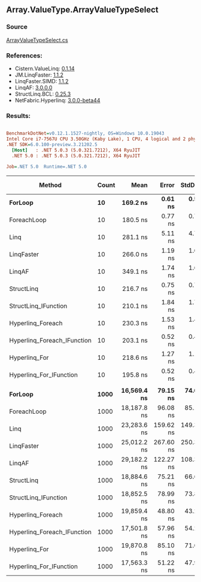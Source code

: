 ﻿## Array.ValueType.ArrayValueTypeSelect

### Source
[ArrayValueTypeSelect.cs](../LinqBenchmarks/Array/ValueType/ArrayValueTypeSelect.cs)

### References:
- Cistern.ValueLinq: [0.1.14](https://www.nuget.org/packages/Cistern.ValueLinq/0.1.14)
- JM.LinqFaster: [1.1.2](https://www.nuget.org/packages/JM.LinqFaster/1.1.2)
- LinqFaster.SIMD: [1.1.2](https://www.nuget.org/packages/LinqFaster.SIMD/1.0.3)
- LinqAF: [3.0.0.0](https://www.nuget.org/packages/LinqAF/3.0.0.0)
- StructLinq.BCL: [0.25.3](https://www.nuget.org/packages/StructLinq.BCL/0.25.3)
- NetFabric.Hyperlinq: [3.0.0-beta44](https://www.nuget.org/packages/NetFabric.Hyperlinq/3.0.0-beta44)

### Results:
``` ini

BenchmarkDotNet=v0.12.1.1527-nightly, OS=Windows 10.0.19043
Intel Core i7-7567U CPU 3.50GHz (Kaby Lake), 1 CPU, 4 logical and 2 physical cores
.NET SDK=6.0.100-preview.3.21202.5
  [Host]   : .NET 5.0.3 (5.0.321.7212), X64 RyuJIT
  .NET 5.0 : .NET 5.0.3 (5.0.321.7212), X64 RyuJIT

Job=.NET 5.0  Runtime=.NET 5.0  

```
|                      Method | Count |        Mean |     Error |    StdDev | Ratio | RatioSD |   Gen 0 | Gen 1 | Gen 2 | Allocated |
|---------------------------- |------ |------------:|----------:|----------:|------:|--------:|--------:|------:|------:|----------:|
|                     **ForLoop** |    **10** |    **169.2 ns** |   **0.61 ns** |   **0.54 ns** |  **1.00** |    **0.00** |       **-** |     **-** |     **-** |         **-** |
|                 ForeachLoop |    10 |    180.5 ns |   0.77 ns |   0.72 ns |  1.07 |    0.01 |       - |     - |     - |         - |
|                        Linq |    10 |    281.1 ns |   5.11 ns |   4.78 ns |  1.66 |    0.03 |  0.0496 |     - |     - |     104 B |
|                  LinqFaster |    10 |    266.0 ns |   1.19 ns |   1.05 ns |  1.57 |    0.01 |  0.3171 |     - |     - |     664 B |
|                      LinqAF |    10 |    349.1 ns |   1.74 ns |   1.63 ns |  2.06 |    0.01 |       - |     - |     - |         - |
|                  StructLinq |    10 |    216.7 ns |   0.75 ns |   0.71 ns |  1.28 |    0.00 |  0.0153 |     - |     - |      32 B |
|        StructLinq_IFunction |    10 |    210.1 ns |   1.84 ns |   1.72 ns |  1.24 |    0.01 |       - |     - |     - |         - |
|           Hyperlinq_Foreach |    10 |    230.3 ns |   1.53 ns |   1.43 ns |  1.36 |    0.01 |       - |     - |     - |         - |
| Hyperlinq_Foreach_IFunction |    10 |    203.1 ns |   0.52 ns |   0.49 ns |  1.20 |    0.00 |       - |     - |     - |         - |
|               Hyperlinq_For |    10 |    218.6 ns |   1.27 ns |   1.19 ns |  1.29 |    0.01 |       - |     - |     - |         - |
|     Hyperlinq_For_IFunction |    10 |    195.8 ns |   0.52 ns |   0.46 ns |  1.16 |    0.01 |       - |     - |     - |         - |
|                             |       |             |           |           |       |         |         |       |       |           |
|                     **ForLoop** |  **1000** | **16,569.4 ns** |  **79.15 ns** |  **74.04 ns** |  **1.00** |    **0.00** |       **-** |     **-** |     **-** |         **-** |
|                 ForeachLoop |  1000 | 18,187.8 ns |  96.08 ns |  85.17 ns |  1.10 |    0.00 |       - |     - |     - |         - |
|                        Linq |  1000 | 23,283.6 ns | 159.62 ns | 149.31 ns |  1.41 |    0.01 |  0.0305 |     - |     - |     104 B |
|                  LinqFaster |  1000 | 25,012.2 ns | 267.60 ns | 250.31 ns |  1.51 |    0.02 | 30.2734 |     - |     - |  64,024 B |
|                      LinqAF |  1000 | 29,182.2 ns | 122.27 ns | 108.39 ns |  1.76 |    0.01 |       - |     - |     - |         - |
|                  StructLinq |  1000 | 18,884.6 ns |  75.21 ns |  66.67 ns |  1.14 |    0.01 |       - |     - |     - |      32 B |
|        StructLinq_IFunction |  1000 | 18,852.5 ns |  78.99 ns |  73.89 ns |  1.14 |    0.01 |       - |     - |     - |         - |
|           Hyperlinq_Foreach |  1000 | 19,859.4 ns |  48.80 ns |  43.26 ns |  1.20 |    0.01 |       - |     - |     - |         - |
| Hyperlinq_Foreach_IFunction |  1000 | 17,501.8 ns |  57.96 ns |  54.22 ns |  1.06 |    0.00 |       - |     - |     - |         - |
|               Hyperlinq_For |  1000 | 19,870.8 ns |  85.10 ns |  71.07 ns |  1.20 |    0.01 |       - |     - |     - |         - |
|     Hyperlinq_For_IFunction |  1000 | 17,563.3 ns |  51.22 ns |  47.91 ns |  1.06 |    0.01 |       - |     - |     - |         - |
